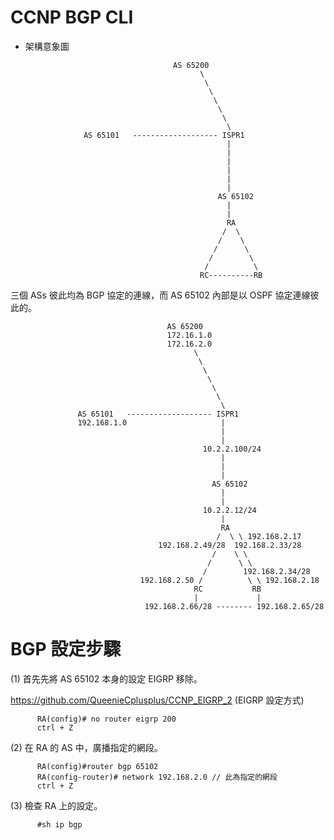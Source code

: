 # CCNP BGP CLI

* 架構意象圖


                                       AS 65200
                                             \
                                              \
                                               \
                                                \
                                                 \
                                                  \
                                                   \
                   AS 65101   ------------------- ISPR1
                                                   |
                                                   |
                                                   |
                                                   |
                                                   |
                                                   |
                                                 AS 65102
                                                   |
                                                   |
                                                   RA
                                                  /  \
                                                 /    \
                                                /      \
                                               /        \
                                              /          \
                                             RC----------RB

 三個 ASs 彼此均為 BGP 協定的連線，而 AS 65102 內部是以 OSPF 協定連線彼此的。
 
 
 
                                       AS 65200
                                       172.16.1.0
                                       172.16.2.0
                                             \
                                              \
                                               \
                                                \
                                                 \
                                                  \
                                                   \
                   AS 65101   ------------------- ISPR1
                   192.168.1.0                     |
                                                   |
                                                   |
                                               10.2.2.100/24
                                                   |
                                                   |
                                                   |
                                                 AS 65102
                                                   |
                                                   |
                                               10.2.2.12/24
                                                   |
                                                   RA
                                                  /  \ \ 192.168.2.17
                                     192.168.2.49/28  192.168.2.33/28   
                                                 /    \ \
                                                /      \ \
                                               /        192.168.2.34/28
                                 192.168.2.50 /          \ \ 192.168.2.18
                                             RC           RB
                                             |             |
                                  192.168.2.66/28 -------- 192.168.2.65/28
                                  
  # BGP 設定步驟
 
 (1) 首先先將 AS 65102 本身的設定 EIGRP 移除。
 
 https://github.com/QueenieCplusplus/CCNP_EIGRP_2 (EIGRP 設定方式)
 
          RA(config)# no router eigrp 200
          ctrl + Z
          
  (2) 在 RA 的 AS 中，廣播指定的網段。
  
  
          RA(config)#router bgp 65102
          RA(config-router)# network 192.168.2.0 // 此為指定的網段
          ctrl + Z
          
   (3) 檢查 RA 上的設定。
   
          #sh ip bgp
 
 
